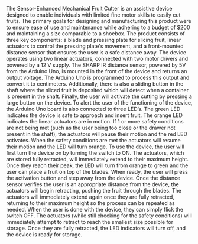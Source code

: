   The Sensor-Enhanced Mechanical Fruit Cutter is an assistive device designed to enable individuals with limited fine motor skills to easily cut fruits. The primary goals for designing and manufacturing this product were to ensure ease of use and maintenance while adhering to a budget of $200 and maintaining a size comparable to a shoebox.
  The product consists of three key components: a blade and pressing plate for slicing fruit, linear actuators to control the pressing plate's movement, and a front-mounted distance sensor that ensures the user is a safe distance away. The device operates using two linear actuators, connected with two motor drivers and powered by a 12 V supply. The SHARP IR distance sensor, powered by 5V from the Arduino Uno,  is mounted in the front of the device and returns an output voltage. The Arduino Uno is programmed to process this output and convert it to centimeters. Additionally, there is also a sliding button in the shaft where the sliced fruit is deposited which will detect when a container is present in the shaft. Finally, the user will activate the cutting by pressing a large button on the device.
  To alert the user of the functioning of the device, the Arduino Uno board is also connected to three LED’s. The green LED indicates the device is safe to approach and insert fruit. The orange LED indicates the linear actuators are in motion. If 1 or more safety conditions are not being met (such as the user being too close or the drawer not present in the shaft), the actuators will pause their motion and the red LED activates. When the safety conditions are met the actuators will resume their motion and the LED will turn orange. 
  To use the device, the user will first turn the device on by turning the switch to ON. The actuators, which are stored fully retracted, will immediately extend to their maximum height. Once they reach their peak, the LED will turn from orange to green and the user can place a fruit on top of the blades. When ready, the user will press the activation button and step away from the device. Once the distance sensor verifies the user is an appropriate distance from the device, the actuators will begin retracting, pushing the fruit through the blades. The actuators will immediately extend again once they are fully retracted, returning to their maximum height so the process can be repeated as needed. When the user is done with the device, they can simply flick the switch OFF. The actuators (while still checking for the safety conditions) will immediately attempt to retract to reach the smallest size possible for storage. Once they are fully retracted, the LED indicators will turn off, and the device is ready for storage.

